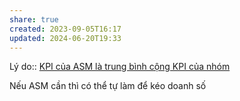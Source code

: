 ```yaml
---
share: true
created: 2023-09-05T16:17
updated: 2024-06-20T19:33
---
```

Lý do:: [KPI của ASM là trung bình cộng KPI của nhóm](./KPI%20c%E1%BB%A7a%20ASM%20l%C3%A0%20trung%20b%C3%ACnh%20c%E1%BB%99ng%20KPI%20c%E1%BB%A7a%20nh%C3%B3m.md)

Nếu ASM cần thì có thể tự làm để kéo doanh số